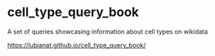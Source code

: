 # cell_type_query_book
A set of queries showcasing information about cell types on wikidata

https://lubianat.github.io/cell_type_query_book/
